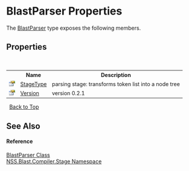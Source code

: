 # BlastParser Properties
 

The <a href="6a2dbd8b-003e-e3bf-523b-52ce3fedbded.md">BlastParser</a> type exposes the following members.


## Properties
&nbsp;<table><tr><th></th><th>Name</th><th>Description</th></tr><tr><td>![Public property](media/pubproperty.gif "Public property")</td><td><a href="48218ca0-8757-1215-4cb7-2414cbd0b56f.md">StageType</a></td><td>
parsing stage: transforms token list into a node tree</td></tr><tr><td>![Public property](media/pubproperty.gif "Public property")</td><td><a href="83d73261-dfdc-0868-a71c-6322f72012bb.md">Version</a></td><td>
version 0.2.1</td></tr></table>&nbsp;
<a href="#blastparser-properties">Back to Top</a>

## See Also


#### Reference
<a href="6a2dbd8b-003e-e3bf-523b-52ce3fedbded.md">BlastParser Class</a><br /><a href="f44e629d-16ad-ce78-c6d1-bb239589698b.md">NSS.Blast.Compiler.Stage Namespace</a><br />